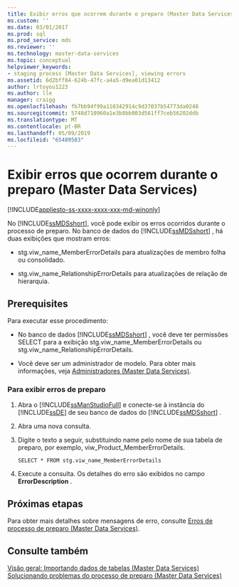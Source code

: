 ```yaml
---
title: Exibir erros que ocorrem durante o preparo (Master Data Services) | Microsoft Docs
ms.custom: ''
ms.date: 03/01/2017
ms.prod: sql
ms.prod_service: mds
ms.reviewer: ''
ms.technology: master-data-services
ms.topic: conceptual
helpviewer_keywords:
- staging process [Master Data Services], viewing errors
ms.assetid: 6d2bff84-624b-47fc-a4a5-d9ea01d13412
author: lrtoyou1223
ms.author: lle
manager: craigg
ms.openlocfilehash: fb7bb94f99a110342914c9d37037b54773da0248
ms.sourcegitcommit: 5748d710960a1e3b8bb003d561ff7ceb56202ddb
ms.translationtype: MT
ms.contentlocale: pt-BR
ms.lasthandoff: 05/09/2019
ms.locfileid: "65489583"
---
```

# <a name="view-errors-that-occur-during-staging-master-data-services"></a>Exibir erros que ocorrem durante o preparo (Master Data Services)

[!INCLUDE[appliesto-ss-xxxx-xxxx-xxx-md-winonly](../includes/appliesto-ss-xxxx-xxxx-xxx-md-winonly.md)]

  No [!INCLUDE[ssMDSshort](../includes/ssmdsshort-md.md)], você pode exibir os erros ocorridos durante o processo de preparo. No banco de dados do [!INCLUDE[ssMDSshort](../includes/ssmdsshort-md.md)] , há duas exibições que mostram erros:  
  
-   stg.viw_name_MemberErrorDetails para atualizações de membro folha ou consolidado.  
  
-   stg.viw_name_RelationshipErrorDetails para atualizações de relação de hierarquia.  
  
## <a name="prerequisites"></a>Prerequisites  
 Para executar esse procedimento:  
  
-   No banco de dados [!INCLUDE[ssMDSshort](../includes/ssmdsshort-md.md)] , você deve ter permissões SELECT para a exibição stg.viw_name_MemberErrorDetails ou stg.viw_name_RelationshipErrorDetails.  
  
-   Você deve ser um administrador de modelo. Para obter mais informações, veja [Administradores &#40;Master Data Services&#41;](../master-data-services/administrators-master-data-services.md).  
  
### <a name="to-view-staging-errors"></a>Para exibir erros de preparo  
  
1.  Abra o [!INCLUDE[ssManStudioFull](../includes/ssmanstudiofull-md.md)] e conecte-se à instância do [!INCLUDE[ssDE](../includes/ssde-md.md)] de seu banco de dados do [!INCLUDE[ssMDSshort](../includes/ssmdsshort-md.md)] .  
  
2.  Abra uma nova consulta.  
  
3.  Digite o texto a seguir, substituindo name pelo nome de sua tabela de preparo, por exemplo, viw_Product_MemberErrorDetails.  
  
     `SELECT * FROM stg.viw_name_MemberErrorDetails`  
  
4.  Execute a consulta. Os detalhes do erro são exibidos no campo **ErrorDescription** .  
  
## <a name="next-steps"></a>Próximas etapas  
 Para obter mais detalhes sobre mensagens de erro, consulte [Erros de processo de preparo &#40;Master Data Services&#41;](../master-data-services/staging-process-errors-master-data-services.md).  
  
## <a name="see-also"></a>Consulte também  
 [Visão geral: Importando dados de tabelas &#40;Master Data Services&#41;](../master-data-services/overview-importing-data-from-tables-master-data-services.md)   
 [Solucionando problemas do processo de preparo (Master Data Services)](https://social.technet.microsoft.com/wiki/contents/articles/troubleshooting-the-staging-process-master-data-services.aspx)  
  
  

